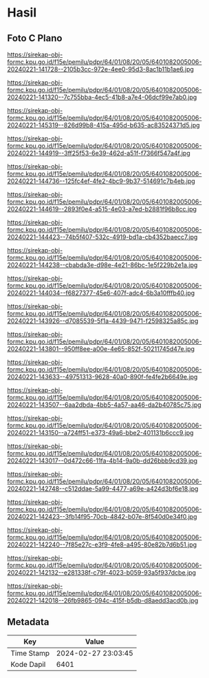 # Hasil

## Foto C Plano

https://sirekap-obj-formc.kpu.go.id/f15e/pemilu/pdpr/64/01/08/20/05/6401082005006-20240221-141728--2105b3cc-972e-4ee0-95d3-8ac1b11b1ae6.jpg

https://sirekap-obj-formc.kpu.go.id/f15e/pemilu/pdpr/64/01/08/20/05/6401082005006-20240221-141320--7c755bba-4ec5-41b8-a7e4-06dcf99e7ab0.jpg

https://sirekap-obj-formc.kpu.go.id/f15e/pemilu/pdpr/64/01/08/20/05/6401082005006-20240221-145319--826d99b8-415a-495d-b635-ac83524371d5.jpg

https://sirekap-obj-formc.kpu.go.id/f15e/pemilu/pdpr/64/01/08/20/05/6401082005006-20240221-144919--3ff25f53-6e39-462d-a51f-f7366f547a4f.jpg

https://sirekap-obj-formc.kpu.go.id/f15e/pemilu/pdpr/64/01/08/20/05/6401082005006-20240221-144736--125fc4ef-4fe2-4bc9-9b37-514691c7b4eb.jpg

https://sirekap-obj-formc.kpu.go.id/f15e/pemilu/pdpr/64/01/08/20/05/6401082005006-20240221-144619--2893f0e4-a515-4e03-a7ed-b2881f96b8cc.jpg

https://sirekap-obj-formc.kpu.go.id/f15e/pemilu/pdpr/64/01/08/20/05/6401082005006-20240221-144423--74b5f407-532c-4919-bd1a-cb4352baecc7.jpg

https://sirekap-obj-formc.kpu.go.id/f15e/pemilu/pdpr/64/01/08/20/05/6401082005006-20240221-144238--cbabda3e-d98e-4e21-86bc-1e5f229b2e1a.jpg

https://sirekap-obj-formc.kpu.go.id/f15e/pemilu/pdpr/64/01/08/20/05/6401082005006-20240221-144034--f6827377-45e6-407f-adc4-6b3a10fffb40.jpg

https://sirekap-obj-formc.kpu.go.id/f15e/pemilu/pdpr/64/01/08/20/05/6401082005006-20240221-143926--d7085539-5f1a-4439-9471-f2598325a85c.jpg

https://sirekap-obj-formc.kpu.go.id/f15e/pemilu/pdpr/64/01/08/20/05/6401082005006-20240221-143801--950ff8ee-a00e-4e65-852f-50211745d47e.jpg

https://sirekap-obj-formc.kpu.go.id/f15e/pemilu/pdpr/64/01/08/20/05/6401082005006-20240221-143633--49751313-9628-40a0-890f-fe4fe2b6649e.jpg

https://sirekap-obj-formc.kpu.go.id/f15e/pemilu/pdpr/64/01/08/20/05/6401082005006-20240221-143507--6aa2dbda-4bb5-4a57-aa46-da2b40785c75.jpg

https://sirekap-obj-formc.kpu.go.id/f15e/pemilu/pdpr/64/01/08/20/05/6401082005006-20240221-143150--a724ff51-e373-49a6-bbe2-401131b6ccc9.jpg

https://sirekap-obj-formc.kpu.go.id/f15e/pemilu/pdpr/64/01/08/20/05/6401082005006-20240221-143017--0d472c66-11fa-4b14-9a0b-dd26bbb9cd39.jpg

https://sirekap-obj-formc.kpu.go.id/f15e/pemilu/pdpr/64/01/08/20/05/6401082005006-20240221-142748--c512ddae-5a99-4477-a69e-a424d3bf6e18.jpg

https://sirekap-obj-formc.kpu.go.id/f15e/pemilu/pdpr/64/01/08/20/05/6401082005006-20240221-142423--3fb14f95-70cb-4842-b07e-8f540d0e34f0.jpg

https://sirekap-obj-formc.kpu.go.id/f15e/pemilu/pdpr/64/01/08/20/05/6401082005006-20240221-142240--7f85e27c-e3f9-4fe8-a495-80e82b7d6b51.jpg

https://sirekap-obj-formc.kpu.go.id/f15e/pemilu/pdpr/64/01/08/20/05/6401082005006-20240221-142132--e281338f-c79f-4023-b059-93a5f937dcbe.jpg

https://sirekap-obj-formc.kpu.go.id/f15e/pemilu/pdpr/64/01/08/20/05/6401082005006-20240221-142018--26fb9865-094c-415f-b5db-d8aedd3acd0b.jpg


## Metadata

| Key        | Value               |
| ---------- | ------------------- |
| Time Stamp | 2024-02-27 23:03:45 |
| Kode Dapil | 6401                |



